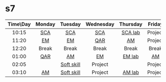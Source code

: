 # s7


| Time\Day | Monday | Tuesday | Wednesday | Thursday | Friday |
| :-----: | :-----: | :-----: | :-----: | :-----: | :-----: |
| 10:15 | [SCA](https://meet.google.com/qwn-iaoh-nov) | [SCA](https://meet.google.com/aef-dfev-thg) | [SCA](https://meet.google.com/mxz-sqvx-him) | [SCA lab](https://meet.google.com/shr-ejpc-kbd) | Project |
| 11:20 | [EM](https://meet.google.com/mww-jbzp-fvz)  | [EM](https://meet.google.com/ekm-iziy-mqj) | [QAR](https://meet.google.com/dtu-kcqg-tjr) | [AM](https://meet.google.com/sgk-pthb-gxo) | Project |
| 12:20 |  Break  | Break | Break | Break | Break |
| 01:00 | [QAR](https://meet.google.com/zzw-gdon-rwx) | [AM](https://meet.google.com/xek-mfsa-exa) | [EM](https://meet.google.com/vyi-kkzp-vww) | [EM lab](https://meet.google.com/bhv-oznc-sqw) | [AM](https://meet.google.com/yma-qpgr-zst) |
| 02:05 |  []()   | [Soft skill](https://meet.google.com/bqu-ospj-omz) | Project | []() | Project |
| 03:10 | [AM](https://meet.google.com/ubb-igvs-xwm)  | [Soft skill](https://meet.google.com/bqu-ospj-omz) | Project | [AM lab](https://meet.google.com/sww-rxns-gqu) | Project |

